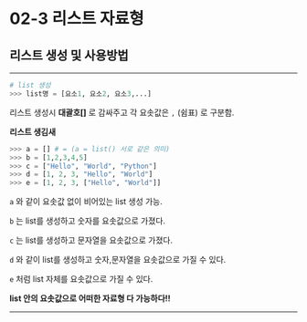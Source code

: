 # **02-3 리스트 자료형**

## 리스트 생성 및 사용방법

---


```python
# list 생성 
>>> list명 = [요소1, 요소2, 요소3,...]
```

리스트 생성시 **대괄호[]** 로 감싸주고 각 요솟값은 `,` (쉼표) 로 구분함.

**리스트 생김새**

```python
>>> a = [] # = (a = list() 서로 같은 의미)
>>> b = [1,2,3,4,5]
>>> c = ["Hello", "World", "Python"]
>>> d = [1, 2, 3, "Hello", "World"]
>>> e = [1, 2, 3, ["Hello", "World"]]
```

`a` 와 같이 요솟값 없이 비어있는 list 생성 가능.

`b` 는 list를 생성하고 숫자를 요솟값으로 가졌다.

`c` 는 list를 생성하고 문자열을 요솟값으로 가졌다.

`d` 와 같이 list를 생성하고 숫자,문자열을 요솟값으로 가질 수 있다.

`e` 처럼 list 자체를 요솟값으로 가질 수 있다.

**list 안의 요솟값으로 어떠한 자료형 다 가능하다!!**

---